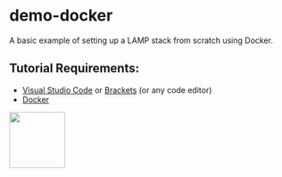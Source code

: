 # demo-docker

A basic example of setting up a LAMP stack from scratch using Docker. 

## Tutorial Requirements:

* [Visual Studio Code](https://code.visualstudio.com/) or [Brackets](http://brackets.io/) (or any code editor)
* [Docker](https://www.docker.com/)

<a href="https://codeadam.ca">
<img src="https://codeadam.ca/images/code-block.png" width="100">
</a>
